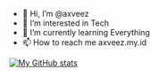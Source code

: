 - 👋 Hi, I’m @axveez
- 👀 I’m interested in Tech
- 🌱 I’m currently learning Everything
- 📫 How to reach me axveez.my.id

<!---
axveez/axveez is a ✨ special ✨ repository because its `README.md` (this file) appears on your GitHub profile.
You can click the Preview link to take a look at your changes.
--->
[![My GitHub stats](https://github-readme-stats-mu-five-77.vercel.app/api?username=axveez&theme=tokyonight&show=reviews&show_icons=true)](#)
